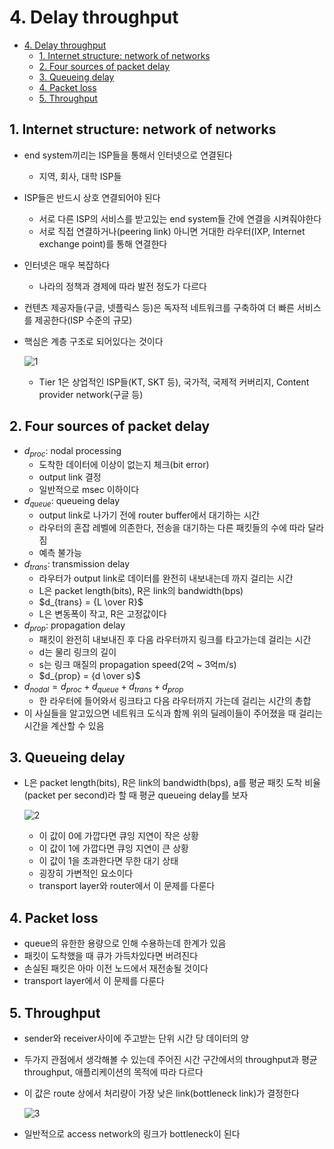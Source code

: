 # 4. Delay throughput

<!--ts-->

- [4. Delay throughput](#4-delay-throughput)
  - [1. Internet structure: network of networks](#1-internet-structure-network-of-networks)
  - [2. Four sources of packet delay](#2-four-sources-of-packet-delay)
  - [3. Queueing delay](#3-queueing-delay)
  - [4. Packet loss](#4-packet-loss)
  - [5. Throughput](#5-throughput)

<!-- Created by https://github.com/ekalinin/github-markdown-toc -->
<!-- Added by: sungminyou, at: 2022년 7월  2일 토요일 01시 45분 39초 KST -->

<!--te-->

## 1. Internet structure: network of networks

- end system끼리는 ISP들을 통해서 인터넷으로 연결된다
  - 지역, 회사, 대학 ISP들
- ISP들은 반드시 상호 연결되어야 된다
  - 서로 다른 ISP의 서비스를 받고있는 end system들 간에 연결을 시켜줘야한다
  - 서로 직접 연결하거나(peering link) 아니면 거대한 라우터(IXP, Internet exchange point)를 통해 연결한다
- 인터넷은 매우 복잡하다
  - 나라의 정책과 경제에 따라 발전 정도가 다르다
- 컨텐츠 제공자들(구글, 넷플릭스 등)은 독자적 네트워크를 구축하여 더 빠른 서비스를 제공한다(ISP 수준의 규모)
- 핵심은 계층 구조로 되어있다는 것이다

  ![1](https://user-images.githubusercontent.com/48282185/176937206-0b93368d-9de3-42fa-ac11-501cba0158d8.png)

  - Tier 1은 상업적인 ISP들(KT, SKT 등), 국가적, 국제적 커버리지, Content provider network(구글 등)

## 2. Four sources of packet delay

- $d_{proc}$: nodal processing
  - 도착한 데이터에 이상이 없는지 체크(bit error)
  - output link 결정
  - 일반적으로 msec 이하이다
- $d_{queue}$: queueing delay
  - output link로 나가기 전에 router buffer에서 대기하는 시간
  - 라우터의 혼잡 레벨에 의존한다, 전송을 대기하는 다른 패킷들의 수에 따라 달라짐
  - 예측 불가능
- $d_{trans}$: transmission delay
  - 라우터가 output link로 데이터를 완전히 내보내는데 까지 걸리는 시간
  - L은 packet length(bits), R은 link의 bandwidth(bps)
  - $d_{trans} = {L \over R}$
  - L은 변동폭이 작고, R은 고정값이다
- $d_{prop}$: propagation delay
  - 패킷이 완전히 내보내진 후 다음 라우터까지 링크를 타고가는데 걸리는 시간
  - d는 물리 링크의 길이
  - s는 링크 매질의 propagation speed(2억 ~ 3억m/s)
  - $d_{prop} = {d \over s}$
- $d_{nodal} = d_{proc} + d_{queue} + d_{trans} + d_{prop}$
  - 한 라우터에 들어와서 링크타고 다음 라우터까지 가는데 걸리는 시간의 총합
- 이 사실들을 알고있으면 네트워크 도식과 함께 위의 딜레이들이 주어졌을 때 걸리는 시간을 계산할 수 있음

## 3. Queueing delay

- L은 packet length(bits), R은 link의 bandwidth(bps), a를 평균 패킷 도착 비율(packet per second)라 할 때 평균 queueing delay를 보자

  ![2](https://user-images.githubusercontent.com/48282185/176937197-5fae3274-3bbc-4c86-b4e9-b7038f595ca7.png)

  - 이 값이 0에 가깝다면 큐잉 지연이 작은 상황
  - 이 값이 1에 가깝다면 큐잉 지연이 큰 상황
  - 이 값이 1을 초과한다면 무한 대기 상태
  - 굉장히 가변적인 요소이다
  - transport layer와 router에서 이 문제를 다룬다

## 4. Packet loss

- queue의 유한한 용량으로 인해 수용하는데 한계가 있음
- 패킷이 도착했을 때 큐가 가득차있다면 버려진다
- 손실된 패킷은 아마 이전 노드에서 재전송될 것이다
- transport layer에서 이 문제를 다룬다

## 5. Throughput

- sender와 receiver사이에 주고받는 단위 시간 당 데이터의 양
- 두가지 관점에서 생각해볼 수 있는데 주어진 시간 구간에서의 throughput과 평균 throughput, 애플리케이션의 목적에 따라 다르다
- 이 값은 route 상에서 처리량이 가장 낮은 link(bottleneck link)가 결정한다

  ![3](https://user-images.githubusercontent.com/48282185/176937173-604d1182-f950-472a-afa4-96b9da244d7c.png)

- 일반적으로 access network의 링크가 bottleneck이 된다
